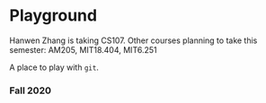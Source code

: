 # Playground

Hanwen Zhang is taking CS107.
Other courses planning to take this semester: AM205, MIT18.404, MIT6.251

A place to play with `git`.

### Fall 2020
